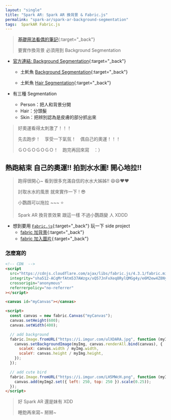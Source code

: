 ```yaml
---
layout: "single"
title: "Spark AR: Spark AR 換背景 & Fabric.js"
permalink: "spark-ar/spark-ar-background-segmentation"
tags:  SparkAR Fabric.js
---
```


<script src="https://cdnjs.cloudflare.com/ajax/libs/fabric.js/4.3.1/fabric.min.js" integrity="sha512-ACqMrfAtm537AWzgx/xQ57JnFxXeq8RylQMGg4y/e6M2ew4Z8NycE8aId/Bt2ZE+w1gNsox3MgwxKl7SGMRdtA==" crossorigin="anonymous" referrerpolicy="no-referrer"></script>

> [基礎用法看偶的筆記](https://yuting3656.github.io/yutingblog/daily-programming/spark-ar){:target="\_back"}
>
> 要實作換背景 必須用到 Background Segmentation

- [官方連結: Background Segmentation](https://sparkar.facebook.com/ar-studio/learn/articles/people-tracking/background-segmentation/#optimization){:target="\_back"}

  - 土魠魚 [Background Segmentation](https://sparkar.facebook.com/ar-studio/learn/tutorials/replacing-the-background){:target="\_back"}

  - 土魠魚 [Hair Segmentation](https://sparkar.facebook.com/ar-studio/learn/tutorials/hair-segmentation#Adding-interactivity){:target="\_back"}

- 有三種 Segmentation
  - Person：把人和背景分開
  - Hair：分頭髮
  - Skin：把辨別認為是皮膚的部分抓出來

> 好奧運看得太刺激了！！！
>
> 先去跑步！　享受一下氣氛！　偶自己的奧運！！！
>
> ＧＯＧＯＧＯＧＯ！　跑完再回來寫　：）

## 熱跑結束 自己的奧運!! 拍到水水圖! 開心地拉!!

> 跑得很開心~ 看到很多充滿自信的水水大姊姊!! :smile::smile::heart::heart:
>
> 討取水水的風景 就來實作一下 ! :sunglasses:
>
> 小鸚鵡可以拖拉 ~~~ :star:
>
> Spark AR 換背景效果 跟這一樣 不過小鸚鵡變 人 XDDD

<canvas id="myCanvas" ></canvas>

<script>
const canvas = new fabric.Canvas('myCanvas');
canvas.setHeight(600);
canvas.setWidth(400);

// add backage
fabric.Image.fromURL('https://i.imgur.com/ulXDARA.jpg', function(myImg) {
  canvas.setBackgroundImage(myImg, canvas.renderAll.bind(canvas), {
        scaleX: canvas.width / myImg.width,
        scaleY: canvas.height / myImg.height
    });
});

// add cure bird
fabric.Image.fromURL('https://i.imgur.com/LH5MWcH.png', function(myImg2) {
  canvas.add(myImg2.set({left: 250, top: 250}).scale(0.25))
});
</script>

- 想到要用 [`Fabric.js`](http://fabricjs.com/){:target="\_back"} 玩一下 side project
  - [fabric 加背景](https://stackoverflow.com/questions/40508523/fabricjs-setting-background-image-size-and-position/40510344){:target="\_back"}
  - [fabric 加入圖片](https://stackoverflow.com/questions/43507133/how-to-put-an-html-element-over-a-fabric-js-element){:target="\_back"}

### 怎麼寫的

```html
<!-- CDN  -->
<script
  src="https://cdnjs.cloudflare.com/ajax/libs/fabric.js/4.3.1/fabric.min.js"
  integrity="sha512-ACqMrfAtm537AWzgx/xQ57JnFxXeq8RylQMGg4y/e6M2ew4Z8NycE8aId/Bt2ZE+w1gNsox3MgwxKl7SGMRdtA=="
  crossorigin="anonymous"
  referrerpolicy="no-referrer"
></script>

<canvas id="myCanvas"></canvas>

<script>
  const canvas = new fabric.Canvas("myCanvas");
  canvas.setHeight(600);
  canvas.setWidth(400);

  // add background
  fabric.Image.fromURL("https://i.imgur.com/ulXDARA.jpg", function (myImg) {
    canvas.setBackgroundImage(myImg, canvas.renderAll.bind(canvas), {
      scaleX: canvas.width / myImg.width,
      scaleY: canvas.height / myImg.height,
    });
  });

  // add cute bird
  fabric.Image.fromURL("https://i.imgur.com/LH5MWcH.png", function (myImg2) {
    canvas.add(myImg2.set({ left: 250, top: 250 }).scale(0.25));
  });
</script>
```

> 好 Spark AR 還是妹有 XDD
>
> 睡飽再來寫~ 掰掰~
